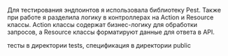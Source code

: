 Для тестирования эндпоинтов я использовала библиотеку Pest.
Также при работе я разделила логику в контроллерах на Action и Resource классы. 
Action классы содержат бизнес-логику для обработки запросов, а Resource классы форматируют данные для ответа в API.

тесты в директории tests, 
спецификация в директории public

